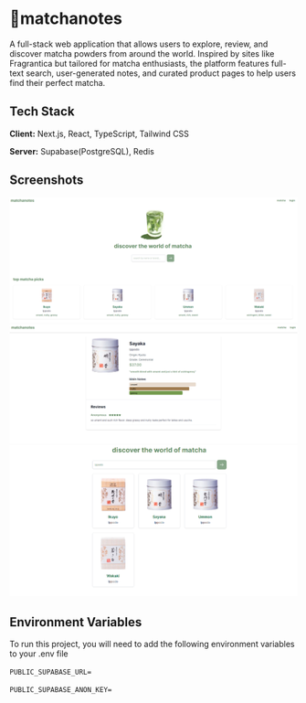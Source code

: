 # 🍵matchanotes

A full-stack web application that allows users to explore, review, and discover matcha powders from around the world. Inspired by sites like Fragrantica but tailored for matcha enthusiasts, the platform features full-text search, user-generated notes, and curated product pages to help users find their perfect matcha.

## Tech Stack

**Client:** Next.js, React, TypeScript, Tailwind CSS

**Server:** Supabase(PostgreSQL), Redis

## Screenshots

![App Screenshot](public/readme/matcha_landing.png)
![App Screenshot](public/readme/matcha_landing2.png)
![App Screenshot](public/readme/matcha_landing3.png)

## Environment Variables

To run this project, you will need to add the following environment variables to your .env file

`PUBLIC_SUPABASE_URL=`

`PUBLIC_SUPABASE_ANON_KEY=`
